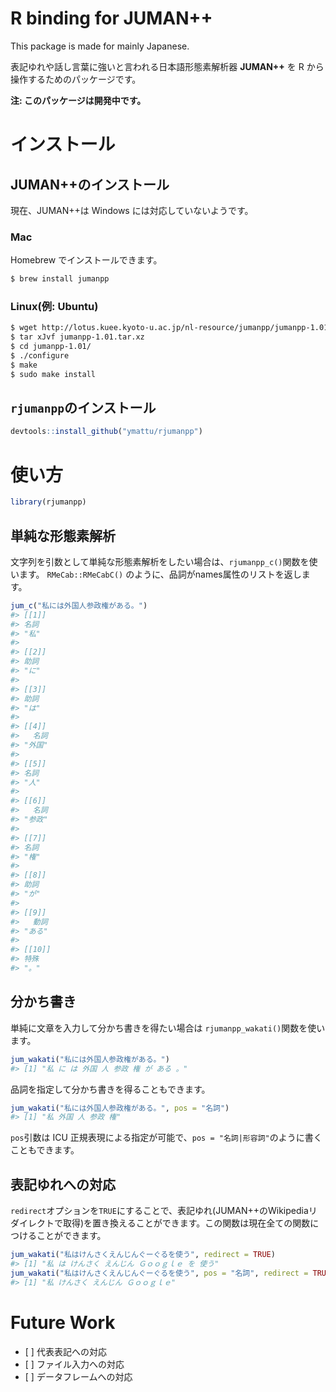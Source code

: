 
<!-- README.md is generated from README.Rmd. Please edit that file -->
R binding for JUMAN++
=====================

This package is made for mainly Japanese.

表記ゆれや話し言葉に強いと言われる日本語形態素解析器 **JUMAN++** を R から操作するためのパッケージです。

**注: このパッケージは開発中です。**

インストール
============

JUMAN++のインストール
---------------------

現在、JUMAN++は Windows には対応していないようです。

### Mac

Homebrew でインストールできます。

``` sh
$ brew install jumanpp
```

### Linux(例: Ubuntu)

``` sh
$ wget http://lotus.kuee.kyoto-u.ac.jp/nl-resource/jumanpp/jumanpp-1.01.tar.xz
$ tar xJvf jumanpp-1.01.tar.xz
$ cd jumanpp-1.01/
$ ./configure
$ make
$ sudo make install
```

`rjumanpp`のインストール
------------------------

``` r
devtools::install_github("ymattu/rjumanpp")
```

使い方
======

``` r
library(rjumanpp)
```

単純な形態素解析
----------------

文字列を引数として単純な形態素解析をしたい場合は、`rjumanpp_c()`関数を使います。 `RMeCab::RMeCabC()` のように、品詞がnames属性のリストを返します。

``` r
jum_c("私には外国人参政権がある。")
#> [[1]]
#> 名詞 
#> "私" 
#> 
#> [[2]]
#> 助詞 
#> "に" 
#> 
#> [[3]]
#> 助詞 
#> "は" 
#> 
#> [[4]]
#>   名詞 
#> "外国" 
#> 
#> [[5]]
#> 名詞 
#> "人" 
#> 
#> [[6]]
#>   名詞 
#> "参政" 
#> 
#> [[7]]
#> 名詞 
#> "権" 
#> 
#> [[8]]
#> 助詞 
#> "が" 
#> 
#> [[9]]
#>   動詞 
#> "ある" 
#> 
#> [[10]]
#> 特殊 
#> "。"
```

分かち書き
----------

単純に文章を入力して分かち書きを得たい場合は `rjumanpp_wakati()`関数を使います。

``` r
jum_wakati("私には外国人参政権がある。")
#> [1] "私 に は 外国 人 参政 権 が ある 。"
```

品詞を指定して分かち書きを得ることもできます。

``` r
jum_wakati("私には外国人参政権がある。", pos = "名詞")
#> [1] "私 外国 人 参政 権"
```

`pos`引数は ICU 正規表現による指定が可能で、`pos = "名詞|形容詞"`のように書くこともできます。

表記ゆれへの対応
----------------

`redirect`オプションを`TRUE`にすることで、表記ゆれ(JUMAN++のWikipediaリダイレクトで取得)を置き換えることができます。この関数は現在全ての関数につけることができます。

``` r
jum_wakati("私はけんさくえんじんぐーぐるを使う", redirect = TRUE)
#> [1] "私 は けんさく えんじん Ｇｏｏｇｌｅ を 使う"
jum_wakati("私はけんさくえんじんぐーぐるを使う", pos = "名詞", redirect = TRUE)
#> [1] "私 けんさく えんじん Ｇｏｏｇｌｅ"
```

Future Work
===========

-   \[ \] 代表表記への対応
-   \[ \] ファイル入力への対応
-   \[ \] データフレームへの対応
